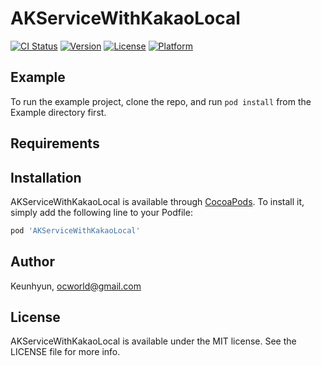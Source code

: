# AKServiceWithKakaoLocal

[![CI Status](https://img.shields.io/travis/ocworld/AKServiceWithKakaoLocal.svg?style=flat)](https://travis-ci.org/ocworld/AKServiceWithKakaoLocal)
[![Version](https://img.shields.io/cocoapods/v/AKServiceWithKakaoLocal.svg?style=flat)](https://cocoapods.org/pods/AKServiceWithKakaoLocal)
[![License](https://img.shields.io/cocoapods/l/AKServiceWithKakaoLocal.svg?style=flat)](https://cocoapods.org/pods/AKServiceWithKakaoLocal)
[![Platform](https://img.shields.io/cocoapods/p/AKServiceWithKakaoLocal.svg?style=flat)](https://cocoapods.org/pods/AKServiceWithKakaoLocal)

## Example

To run the example project, clone the repo, and run `pod install` from the Example directory first.

## Requirements

## Installation

AKServiceWithKakaoLocal is available through [CocoaPods](https://cocoapods.org). To install
it, simply add the following line to your Podfile:

```ruby
pod 'AKServiceWithKakaoLocal'
```

## Author

Keunhyun, ocworld@gmail.com

## License

AKServiceWithKakaoLocal is available under the MIT license. See the LICENSE file for more info.
